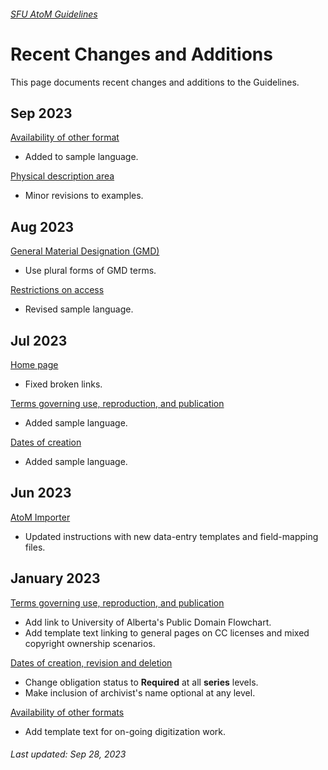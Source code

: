 ###### [SFU AtoM Guidelines](README.md)

# Recent Changes and Additions
This page documents recent changes and additions to the Guidelines.

## Sep 2023
[Availability of other format](archival-description/availability-of-other-formats.md)
- Added to sample language.

[Physical description area](archival-description/physical-description-area.md)
- Minor revisions to examples.

## Aug 2023
[General Material Designation (GMD)](archival-description/gmd.md)
- Use plural forms of GMD terms.

[Restrictions on access](archival-description/restrictions-on-access.md)
- Revised sample language.

## Jul 2023
[Home page](README.md)
- Fixed broken links.

[Terms governing use, reproduction, and publication](archival-description/terms-governing-use.md)
- Added sample language.

[Dates of creation](archival-description/dates-of-creation-area.md)
- Added sample language.

## Jun 2023
[AtoM Importer](resources/atom-importer.md)
- Updated instructions with new data-entry templates and field-mapping files.

## January 2023
[Terms governing use, reproduction, and publication](archival-description/terms-governing-use.md)
- Add link to University of Alberta's Public Domain Flowchart.
- Add template text linking to general pages on CC licenses and mixed copyright ownership scenarios.

[Dates of creation, revision and deletion](archival-description/dates-creation-revision-deletion.md)
- Change obligation status to **Required** at all **series** levels.
- Make inclusion of archivist's name optional at any level.

[Availability of other formats](archival-description/availability-of-other-formats.md)
- Add template text for on-going digitization work.

###### Last updated: Sep 28, 2023
